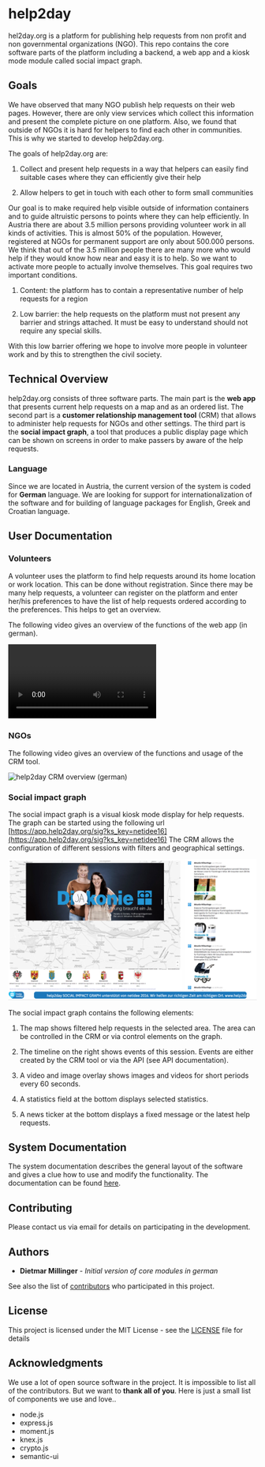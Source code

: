 # help2day
hel2day.org is a platform for publishing help requests from non profit and non governmental organizations (NGO). 
This repo contains the core software parts of the platform including a backend, a web app and a kiosk mode module called social impact graph.

## Goals

We have observed that many NGO publish help requests on their web pages. However, there are only view services which collect this information and
present the complete picture on one platform. Also, we found that outside of NGOs it is hard for helpers to find each other in communities.
This is why we started to develop help2day.org.

The goals of help2day.org are:

1. Collect and present help requests in a way that helpers can easily find suitable cases where they can efficiently give their help

1. Allow helpers to get in touch with each other to form small communities


Our goal is to make required help visible outside of information containers and to guide altruistic persons to points where they can help efficiently.
In Austria there are about 3.5 million persons providing volunteer work in all kinds of activities. This is almost 50% of the population. However, 
registered at NGOs for permanent support are only about 500.000 persons. We think that out of the 3.5 million people there are many more who would help
if they would know how near and easy it is to help. So we want to activate more people to actually involve themselves. This goal requires two
important conditions.

1. Content: the platform has to contain a representative number of help requests for a region

1. Low barrier: the help requests on the platform must not present any barrier and strings attached. It must be easy to understand should not require any special skills. 

With this low barrier offering we hope to involve more people in volunteer work and by this to strengthen the civil society.



## Technical Overview

help2day.org consists of three software parts. The main part is the **web app** that presents current help requests on a map and as an ordered list.
The second part is a **customer relationship management tool** (CRM) that allows to administer help requests for NGOs and other settings. The third part is the **social impact graph**, a
tool that produces a public display page which can be shown on screens in order to make passers by aware of the help requests. 


### Language

Since we are located in Austria, the current version of the system is coded for **German** language. We are looking for support for internationalization 
of the software and for building of language packages for English, Greek and Croatian language.



## User Documentation


### Volunteers

A volunteer uses the platform to find help requests around its home location or work location.
This can be done without registration. Since there may be many help requests, a volunteer can
register on the platform and enter her/his preferences to have the list of help requests ordered
according to the preferences. This helps to get an overview.

The following video gives an overview of the functions of the web app (in german).  

![help2day web app overview (german)](documentation/help2day_webapp_tutorial.mp4)


### NGOs

The following video gives an overview of the functions and usage of the CRM tool. 

![help2day CRM overview (german)](http://www.youtube.com/watch?v=VvIGxH3NhJs)



### Social impact graph

The social impact graph is a visual kiosk mode display for help requests. 
The graph can be started using the following url [https://app.help2day.org/sig?ks_key=netidee16](https://app.help2day.org/sig?ks_key=netidee16)
The CRM allows the configuration of different sessions with filters and geographical settings.

![help2day social impact graph example](documentation/help2day_sig.png)
 
The social impact graph contains the following elements:

1. The map shows filtered help requests in the selected area. The area can be controlled in the CRM or via control elements on the graph.

1. The timeline on the right shows events of this session. Events are either created by the CRM tool or via the API (see API documentation).

1. A video and image overlay shows images and videos for short periods every 60 seconds.

1. A statistics field at the bottom displays selected statistics.

1. A news ticker at the bottom displays a fixed message or the latest help requests.




## System Documentation

The system documentation describes the general layout of the software and gives a clue how to use and modify the functionality.
The documentation can be found [here](documentation/system.md).



## Contributing

Please contact us via email for details on participating in the development.



## Authors

* **Dietmar Millinger** - *Initial version of core modules in german* 

See also the list of [contributors](https://github.com/ditomaximal/help2day/contributors) who participated in this project.


## License

This project is licensed under the MIT License - see the [LICENSE](LICENSE) file for details


## Acknowledgments

We use a lot of open source software in the project. It is impossible to list all of the contributors. But we want to **thank all of you**. 
Here is just a small list of components we use and love..

* node.js
* express.js
* moment.js
* knex.js
* crypto.js
* semantic-ui




